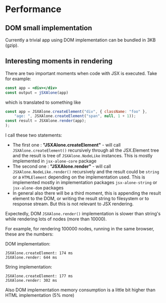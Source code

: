 
# Performance

## DOM small implementation

Currently a trivial app using DOM implementation can be bundled in 3KB (gzip).


## Interesting moments in rendering

There are two important moments when code with JSX is executed. Take for example: 

```jsx
const app = <div></div>
const output = jSXAlone(app)
```

which is translated to something like 

```js
const app = JSXAlone.createElement("div", { className: "foo" },
    "age: ", JSXAlone.createElement("span", null, 1 + 1));
const result = JSXAlone.render(app);
);
```
I call these two statements: 

 * The first one : **"JSXAlone.createElement"** - will call `JSXAlone.createElement()` recursively through all the JSX.Element tree  and the result is tree of `JSXAlone.NodeLike` instances. This is mostly implemented in `jsx-alone-core` package
 * The second one : **"JSXAlone.render"** - will call `JSXAlone.NodeLike.render()` recursively and the result could be `string` or a `HTMLElement` depending on the implementation used. This is implemented mostly in implementation packages `jsx-alone-string` or `jsx-alone-dom` packages
 * In general also there will be a third moment, this is appending the result element to the DOM, or writing the result string to filesystem or to response stream. But this is not relevant to JSX rendering.

Expectedly, DOM `JSXAlone.render()` implementation is slower than string's while rendering lots of nodes (more than 10000). 

For example, for rendering 100000 nodes, running in the same browser, these are the numbers:

DOM implementation: 
```
JSXAlone.createElement: 174 ms
JSXAlone.render: 644 ms
````

String implementation:

```
JSXAlone.createElement: 177 ms
JSXAlone.render: 302 ms
````

Also DOM implementation memory consumption is a little bit higher than HTML implementation (5% more)

